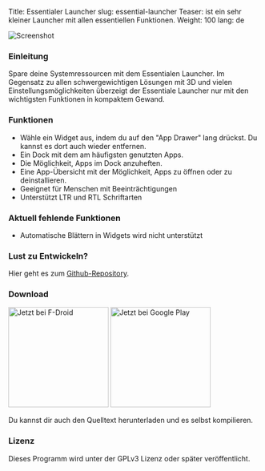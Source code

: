 Title: Essentialer Launcher
slug: essential-launcher
Teaser: ist ein sehr kleiner Launcher mit allen essentiellen Funktionen.
Weight: 100
lang: de

![Screenshot]({filename}/images/essential-launcher/handset1.png)

### Einleitung

Spare deine Systemressourcen mit dem Essentialen Launcher. Im Gegensatz zu allen schwergewichtigen Lösungen mit 3D und vielen Einstellungsmöglichkeiten überzeigt der Essentiale Launcher nur mit den wichtigsten Funktionen in kompaktem Gewand.

### Funktionen

- Wähle ein Widget aus, indem du auf den "App Drawer" lang drückst. Du kannst es dort auch wieder entfernen.
- Ein Dock mit dem am häufigsten genutzten Apps.
- Die Möglichkeit, Apps im Dock anzuheften.
- Eine App-Übersicht mit der Möglichkeit, Apps zu öffnen oder zu deinstallieren.
- Geeignet für Menschen mit Beeinträchtigungen
- Unterstützt LTR und RTL Schriftarten

### Aktuell fehlende Funktionen

- Automatische Blättern in Widgets wird nicht unterstützt

### Lust zu Entwickeln?

Hier geht es zum [Github-Repository](https://github.com/clemensbartz/essential-launcher).

### Download

<a href="https://f-droid.org/app/de.clemensbartz.android.launcher"><img src="https://fdroid.gitlab.io/artwork/badge/get-it-on-de.png" alt="Jetzt bei F-Droid" width="200em"></a>
<a href='https://play.google.com/store/apps/details?id=de.clemensbartz.android.launcher&pcampaignid=MKT-Other-global-all-co-prtnr-py-PartBadge-Mar2515-1'><img alt='Jetzt bei Google Play' width="200px" src='https://play.google.com/intl/en_us/badges/images/generic/de_badge_web_generic.png'/></a>

Du kannst dir auch den Quelltext herunterladen und es selbst kompilieren.

### Lizenz

Dieses Programm wird unter der GPLv3 Lizenz oder später veröffentlicht.
